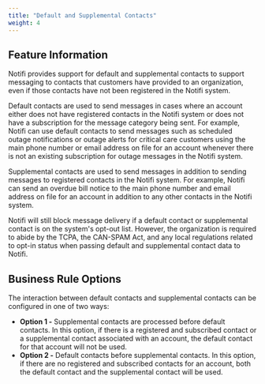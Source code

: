 ```yaml
---
title: "Default and Supplemental Contacts"
weight: 4
---
```


## Feature Information ##

Notifi provides support for default and supplemental contacts to support messaging to contacts that customers have provided to an organization, even if those contacts have not been registered in the Notifi system.

Default contacts are used to send messages in cases where an account either does not have registered contacts in the Notifi system or does not have a subscription for the message category being sent. For example, Notifi can use default contacts to send messages such as scheduled outage notifications or outage alerts for critical care customers using the main phone number or email address on file for an account whenever there is not an existing subscription for outage messages in the Notifi system.

Supplemental contacts are used to send messages in addition to sending messages to registered contacts in the Notifi system. For example, Notifi can send an overdue bill notice to the main phone number and email address on file for an account in addition to any other contacts in the Notifi system.

Notifi will still block message delivery if a default contact or supplemental contact is on the system's opt-out list. However, the organization is required to abide by the TCPA, the CAN-SPAM Act, and any local regulations related to opt-in status when passing default and supplemental contact data to Notifi.

## Business Rule Options ##

The interaction between default contacts and supplemental contacts can be configured in one of two ways:

+ **Option 1 -** Supplemental contacts are processed before default contacts. In this option, if there is a registered and subscribed contact or a supplemental contact associated with an account, the default contact for that account will not be used.
+ **Option 2 -** Default contacts before supplemental contacts. In this option, if there are no registered and subscribed contacts for an account, both the default contact and the supplemental contact will be used.
